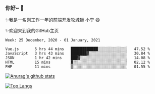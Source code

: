 ### 你好~  👋

✨我是一名刚工作一年的前端开发攻城狮 小宁 😄

✨欢迎来到我的GitHub主页
<!--
**7148505/7148505** is a ✨ _special_ ✨ repository because its `README.md` (this file) appears on your GitHub profile.

Here are some ideas to get you started:

- 🔭 I’m currently working on ...
- 🌱 I’m currently learning ...
- 👯 I’m looking to collaborate on ...
- 🤔 I’m looking for help with ...
- 💬 Ask me about ...
- 📫 How to reach me: ...
- 😄 Pronouns: ...
- ⚡ Fun fact: ...
-->

<!--START_SECTION:waka-->
```text
Week: 25 December, 2020 - 01 January, 2021

Vue.js       5 hrs 44 mins   ████████████░░░░░░░░░░░░░   47.52 % 
JavaScript   3 hrs 43 mins   ███████▓░░░░░░░░░░░░░░░░░   30.84 % 
JSON         1 hr 42 mins    ███▓░░░░░░░░░░░░░░░░░░░░░   14.08 % 
HTML         15 mins         ▓░░░░░░░░░░░░░░░░░░░░░░░░   02.12 % 
PHP          11 mins         ▒░░░░░░░░░░░░░░░░░░░░░░░░   01.55 % 
```
<!--END_SECTION:waka-->

[![Anurag's github stats](https://github-readme-stats.vercel.app/api?username=littleCareless)](https://github.com/anuraghazra/github-readme-stats)

[![Top Langs](https://github-readme-stats.vercel.app/api/top-langs/?username=littleCareless&layout=compact)](https://github.com/anuraghazra/github-readme-stats)
